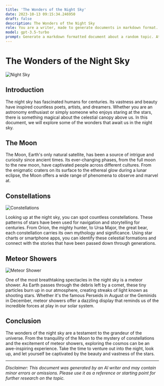 ```yaml
---
title: 'The Wonders of the Night Sky'
date: 2023-10-13 09:15:34.246950
draft: false
description: The Wonders of the Night Sky
role: You are a writer, made to generate documents in markdown format. It is very important that all of the documents you generate are in valid markdown format.
model: gpt-3.5-turbo
prompt: Generate a markdown formatted document about a random topic. At the bottom, include a disclaimer explaining that the document was generated by you. The first line of the document should be the title. Make sure that the entire document is in proper markdown format, using a mix of various tags to make the document visually appealing.
---
```


# The Wonders of the Night Sky

![Night Sky](https://images.unsplash.com/photo-1567749323574-c76829f70dd2)

## Introduction

The night sky has fascinated humans for centuries. Its vastness and beauty have inspired countless poets, artists, and dreamers. Whether you are an astronomy enthusiast or simply someone who enjoys staring at the stars, there is something magical about the celestial canopy above us. In this document, we will explore some of the wonders that await us in the night sky.

## The Moon

The Moon, Earth's only natural satellite, has been a source of intrigue and curiosity since ancient times. Its ever-changing phases, from the full moon to the new moon, have captivated people across different cultures. From the enigmatic craters on its surface to the ethereal glow during a lunar eclipse, the Moon offers a wide range of phenomena to observe and marvel at.

## Constellations

![Constellations](https://images.unsplash.com/photo-1432888498266-38ffec3eafcc)

Looking up at the night sky, you can spot countless constellations. These patterns of stars have been used for navigation and storytelling for centuries. From Orion, the mighty hunter, to Ursa Major, the great bear, each constellation carries its own mythology and significance. Using star charts or smartphone apps, you can identify these celestial formations and connect with the stories that have been passed down through generations.

## Meteor Showers

![Meteor Shower](https://images.unsplash.com/photo-1522145268428-9ad05e4f185d)

One of the most breathtaking spectacles in the night sky is a meteor shower. As Earth passes through the debris left by a comet, these tiny particles burn up in our atmosphere, creating streaks of light known as shooting stars. Whether it's the famous Perseids in August or the Geminids in December, meteor showers offer a dazzling display that reminds us of the incredible forces at play in our solar system.

## Conclusion

The wonders of the night sky are a testament to the grandeur of the universe. From the tranquility of the Moon to the mystery of constellations and the excitement of meteor showers, exploring the cosmos can be an awe-inspiring experience. Take the time to venture out into the night, look up, and let yourself be captivated by the beauty and vastness of the stars.

---

*Disclaimer: This document was generated by an AI writer and may contain minor errors or omissions. Please use it as a reference or starting point for further research on the topic.*